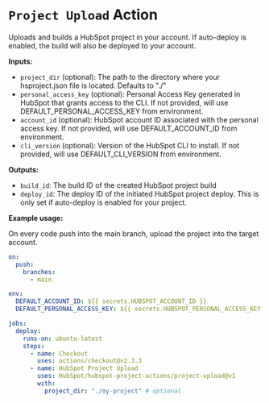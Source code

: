 # `Project Upload` Action

Uploads and builds a HubSpot project in your account. If auto-deploy is enabled, the build will also be deployed to your account.

**Inputs:**

- `project_dir` (optional): The path to the directory where your hsproject.json file is located. Defaults to "./"
- `personal_access_key` (optional): Personal Access Key generated in HubSpot that grants access to the CLI. If not provided, will use DEFAULT_PERSONAL_ACCESS_KEY from environment.
- `account_id` (optional): HubSpot account ID associated with the personal access key. If not provided, will use DEFAULT_ACCOUNT_ID from environment.
- `cli_version` (optional): Version of the HubSpot CLI to install. If not provided, will use DEFAULT_CLI_VERSION from environment.

**Outputs:**

- `build_id`: The build ID of the created HubSpot project build
- `deploy_id`: The deploy ID of the initiated HubSpot project deploy. This is only set if auto-deploy is enabled for your project.

**Example usage:**

On every code push into the main branch, upload the project into the target account.

```yaml
on:
  push:
    branches:
      - main

env:
  DEFAULT_ACCOUNT_ID: ${{ secrets.HUBSPOT_ACCOUNT_ID }}
  DEFAULT_PERSONAL_ACCESS_KEY: ${{ secrets.HUBSPOT_PERSONAL_ACCESS_KEY }}

jobs:
  deploy:
    runs-on: ubuntu-latest
    steps:
      - name: Checkout
        uses: actions/checkout@v2.3.3
      - name: HubSpot Project Upload
        uses: HubSpot/hubspot-project-actions/project-upload@v1
        with:
          project_dir: "./my-project" # optional
```

